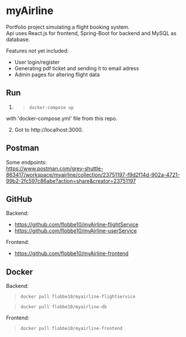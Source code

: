 # myAirline
Portfolio project simulating a flight booking system.<br>
Api uses React.js for frontend, Spring-Boot for backend and MySQL as database. 

Features not yet included: 
- User login/register
- Generating pdf ticket and sending it to email adress
- Admin pages for altering flight data

## Run
1. > ```docker-compose up```

with 'docker-compose.yml' file from this repo.

2. Got to http://localhost:3000.


## Postman
Some endpoints: <br>
https://www.postman.com/grey-shuttle-863417/workspace/myairline/collection/23751197-f9d2f14d-902a-4721-99b2-2fc597c86abe?action=share&creator=23751197


## GitHub
Backend: 
- https://github.com/flobbe10/myAirline-flightService 
- https://github.com/flobbe10/myAirline-userService

Frontend: 
- https://github.com/flobbe10/myAirline-frontend 


## Docker
Backend:
> ```docker pull flobbe10/myairline-flightservice```

> ```docker pull flobbe10/myairline-db```

Frontend: 
> ```docker pull flobbe10/myairline-frontend```